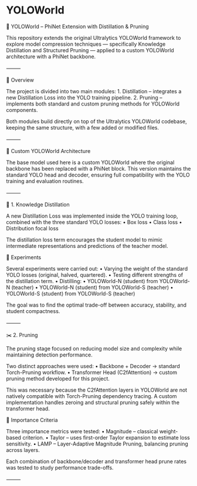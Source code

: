 # YOLOWorld
🧠 YOLOWorld – PhiNet Extension with Distillation & Pruning

This repository extends the original Ultralytics YOLOWorld framework to explore model compression techniques — specifically Knowledge Distillation and Structured Pruning — applied to a custom YOLOWorld architecture with a PhiNet backbone.

⸻

🔧 Overview

The project is divided into two main modules:
	1.	Distillation – integrates a new Distillation Loss into the YOLO training pipeline.
	2.	Pruning – implements both standard and custom pruning methods for YOLOWorld components.

Both modules build directly on top of the Ultralytics YOLOWorld codebase, keeping the same structure, with a few added or modified files.

⸻

🧩 Custom YOLOWorld Architecture

The base model used here is a custom YOLOWorld where the original backbone has been replaced with a PhiNet block.
This version maintains the standard YOLO head and decoder, ensuring full compatibility with the YOLO training and evaluation routines.

⸻

🔬 1. Knowledge Distillation

A new Distillation Loss was implemented inside the YOLO training loop, combined with the three standard YOLO losses:
	•	Box loss
	•	Class loss
	•	Distribution focal loss

The distillation loss term encourages the student model to mimic intermediate representations and predictions of the teacher model.

🧪 Experiments

Several experiments were carried out:
	•	Varying the weight of the standard YOLO losses (original, halved, quartered).
	•	Testing different strengths of the distillation term.
	•	Distilling:
	•	YOLOWorld-N (student) from YOLOWorld-N (teacher)
	•	YOLOWorld-N (student) from YOLOWorld-S (teacher)
	•	YOLOWorld-S (student) from YOLOWorld-S (teacher)

The goal was to find the optimal trade-off between accuracy, stability, and student compactness.

⸻

✂️ 2. Pruning

The pruning stage focused on reducing model size and complexity while maintaining detection performance.

Two distinct approaches were used:
	•	Backbone + Decoder → standard Torch-Pruning workflow.
	•	Transformer Head (C2fAttention) → custom pruning method developed for this project.

This was necessary because the C2fAttention layers in YOLOWorld are not natively compatible with Torch-Pruning dependency tracing.
A custom implementation handles zeroing and structural pruning safely within the transformer head.

🧠 Importance Criteria

Three importance metrics were tested:
	•	Magnitude – classical weight-based criterion.
	•	Taylor – uses first-order Taylor expansion to estimate loss sensitivity.
	•	LAMP – Layer-Adaptive Magnitude Pruning, balancing pruning across layers.

Each combination of backbone/decoder and transformer head prune rates was tested to study performance trade-offs.

⸻
